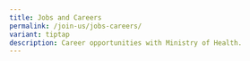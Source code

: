 ```yaml
---
title: Jobs and Careers
permalink: /join-us/jobs-careers/
variant: tiptap
description: Career opportunities with Ministry of Health.
---
```

